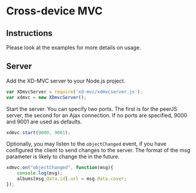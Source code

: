 # Cross-device MVC


## Instructions
Please look at the examples for more details on usage.

## Server

Add the XD-MVC server to your Node.js project.
```javascript
var XDmvcServer = require('xd-mvc/xdmvcserver.js');
var xdmvc = new XDmvcServer();
```

Start the server. You can specify two ports. The first is for the peerJS server, the second for an Ajax connection.
If no ports are specified, 9000 and 9001 are used as defaults.
```javascript
xdmvc.start(9000, 9001);
```

Optionally, you may listen to the `objectChanged` event, if you have configured the client to send changes to the server.
The format of the msg parameter is likely to change the in the future.

```javascript
xdmvc.on("objectChanged", function(msg){
    console.log(msg);
    albums[msg.data.id].url = msg.data.cover;
});
```
